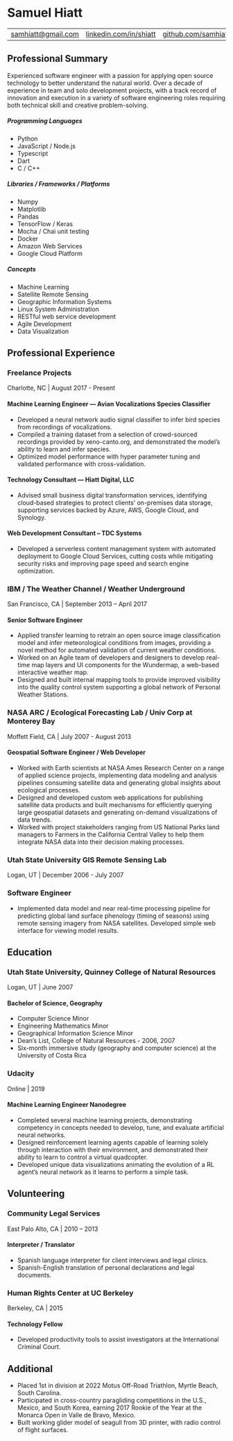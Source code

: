 # Samuel Hiatt

 |      |       |      |
 | :--- | :---: | ---: |
 | samhiatt@gmail.com | [linkedin.com/in/shiatt](https://linkedin.com/in/shiatt) | [github.com/samhiatt](https://github.com/samhiatt) |


## Professional Summary
Experienced software engineer with a passion for applying open source technology to better understand the natural world. Over a decade of experience in team and solo development projects, with a track record of innovation and execution in a variety of software engineering roles requiring both technical skill and creative problem-solving.  

##### Programming Languages
* Python
* JavaScript / Node.js
* Typescript
* Dart
* C / C++

##### Libraries / Frameworks / Platforms
* Numpy
* Matplotlib
* Pandas
* TensorFlow / Keras
* Mocha / Chai unit testing
* Docker
* Amazon Web Services
* Google Cloud Platform

##### Concepts 
* Machine Learning
* Satellite Remote Sensing
* Geographic Information Systems
* Linux System Administration
* RESTful web service development
* Agile Development
* Data Visualization


## Professional Experience

### Freelance Projects
Charlotte, NC | August 2017 - Present

#### Machine Learning Engineer — Avian Vocalizations Species Classifier
* Developed a neural network audio signal classifier to infer bird species from recordings of vocalizations. 
* Compiled a training dataset from a selection of crowd-sourced recordings provided by xeno-canto.org, and demonstrated the model’s ability to learn and infer species.
* Optimized model performance with hyper parameter tuning and validated performance with cross-validation.

#### Technology Consultant — Hiatt Digital, LLC
* Advised small business digital transformation services, identifying cloud-based strategies to protect clients’ on-premises data storage, supporting services backed by Azure, AWS, Google Cloud, and Synology.

#### Web Development Consultant – TDC Systems
* Developed a serverless content management system with automated deployment to Google Cloud Services, cutting costs while mitigating security risks and improving page speed and search engine optimization.

### IBM / The Weather Channel / Weather Underground
San Francisco, CA | September 2013 – April 2017

#### Senior Software Engineer
* Applied transfer learning to retrain an open source image classification model and infer meteorological conditions from images, providing a novel method for automated validation of current weather conditions.
* Worked on an Agile team of developers and designers to develop real-time map layers and UI components for the Wundermap, a web-based interactive weather map.
* Designed and built internal mapping tools to provide improved visibility into the quality control system supporting a global network of Personal Weather Stations.

### NASA ARC / Ecological Forecasting Lab / Univ Corp at Monterey Bay
Moffett Field, CA | July 2007 - August 2013

#### Geospatial Software Engineer / Web Developer
* Worked with Earth scientists at NASA Ames Research Center on a range of applied science projects, implementing data modeling and analysis pipelines consuming satellite data and generating global insights about ecological processes.
* Designed and developed custom web applications for publishing satellite data products and built mechanisms for efficiently querying large geospatial datasets and generating on-demand visualizations of data trends.
* Worked with project stakeholders ranging from US National Parks land managers to Farmers in the California Central Valley to help them integrate NASA data into their decision making processes.

### Utah State University GIS Remote Sensing Lab
Logan, UT | December 2006 - July 2007

### Software Engineer 
* Implemented data model and near real-time processing pipeline for predicting global land surface phenology (timing of seasons) using remote sensing imagery from NASA satellites.
Developed simple web interface for viewing model results.


## Education

### Utah State University, Quinney College of Natural Resources
Logan, UT | June 2007

#### Bachelor of Science, Geography

* Computer Science Minor 
* Engineering Mathematics Minor
* Geographical Information Science Minor
* Dean’s List, College of Natural Resources - 2006, 2007
* Six-month immersive study (geography and computer science) at the University of Costa Rica

### Udacity
Online | 2019  

#### Machine Learning Engineer Nanodegree

* Completed several machine learning projects, demonstrating competency in concepts needed to develop, tune, and evaluate artificial neural networks.
* Designed reinforcement learning agents capable of learning solely through interaction with their environment, and demonstrated their ability to learn to control a virtual quadcopter. 
* Developed unique data visualizations animating the evolution of a RL agent’s neural network as it learns to perform a simple task.


## Volunteering 

### Community Legal Services
East Palo Alto, CA | 2010 – 2013

#### Interpreter / Translator

* Spanish language interpreter for client interviews and legal clinics.
* Spanish-English translation of personal declarations and legal documents.

### Human Rights Center at UC Berkeley
Berkeley, CA | 2015 

#### Technology Fellow

* Developed productivity tools to assist investigators at the International Criminal Court.
	

## Additional

* Placed 1st in division at 2022 Motus Off-Road Triathlon, Myrtle Beach, South Carolina.
* Participated in cross-country paragliding competitions in the U.S., Mexico, and South Korea, earning 2017 Rookie of the Year at the Monarca Open in Valle de Bravo, Mexico.
* Built working glider model of seagull from 3D printer, with radio control of flight surfaces.
